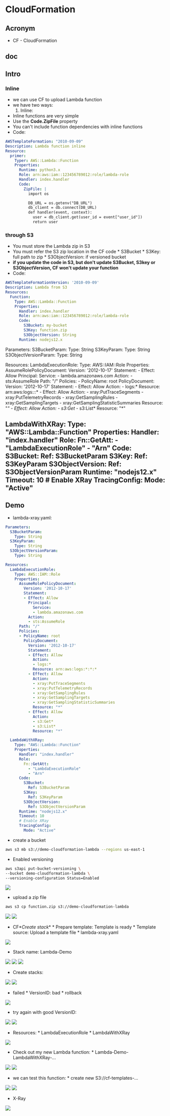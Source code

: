 # CloudFormation

## Acronym
* CF - CloudFormation

## doc

## Intro 
### Inline
* we can use CF to upload Lambda function
* we have two ways:
    1) Inline:
* Inline functions are very simple
* Use the **Code.ZipFile** property
* You can't include function dependencies with inline functions
* Code:
````yaml
AWSTemplateFormation: "2010-09-09"
Description: Lambda function inline
Resource:
  primer:
    Typer: AWS::Lambda::Function
    Properties:
      Runtime: python3.x
      Role: arn:aws:iam::123456789012:role/lambda-role
      Handler: index.handler
      Code:
        ZipFile: |
          import os

          DB_URL = os.getenv("DB_URL")
          db_client = db.connect(DB_URL)
          def handler(event, context):
            user = db_client.get(user_id = event["user_id"])
            return user
````

### through S3
* You must store the Lambda zip in S3
* You must refer the S3 zip location in the CF code
        * S3Bucket
        * S3Key: full path to zip
        * S3ObjectVersion: if versioned bucket
* **if you update the code in S3, but don't update S3Bucket, S3key or S3ObjectVersion, CF won't update your function**
* Code:
````yaml
AWSTemplateFormationVersion: '2010-09-09'
Description: Lambda from S3
Resources:
  Function:
    Type: AWS::Lambda::Function
    Properties:
      Handler: index.handler
      Role: arn:aws:iam::123456789012:role/lambda-role
      Code:
        S3Bucket: my-bucket
        S3Key: function.zip
        S3ObjectVersion: String
      Runtime: nodejs12.x
````
Parameters:
  S3BucketParam:
    Type: String
  S3KeyParam:
    Type: String
  S3ObjectVersionParam:
    Type: String

Resources:
  LambdaExecutionRole:
    Type: AWS::IAM::Role
    Properties:
      AssumeRolePolicyDocument:
        Version: '2012-10-17'
        Statement:
        - Effect: Allow
          Principal:
            Service:
            - lambda.amazonaws.com
          Action:
          - sts:AssumeRole
      Path: "/"
      Policies:
      - PolicyName: root
        PolicyDocument:
          Version: '2012-10-17'
          Statement:
          - Effect: Allow
            Action:
            - logs:*
            Resource: arn:aws:logs:*:*:*
          - Effect: Allow
            Action:
            - xray:PutTraceSegments
            - xray:PutTelemetryRecords
            - xray:GetSamplingRules
            - xray:GetSamplingTargets
            - xray:GetSamplingStatisticSummaries
            Resource: "*"
          - Effect: Allow
            Action: 
            - s3:Get*
            - s3:List*
            Resource: "*"

  LambdaWithXRay: 
    Type: "AWS::Lambda::Function"
    Properties: 
      Handler: "index.handler"
      Role: 
        Fn::GetAtt: 
          - "LambdaExecutionRole"
          - "Arn"
      Code: 
        S3Bucket: 
          Ref: S3BucketParam
        S3Key: 
          Ref: S3KeyParam
        S3ObjectVersion:
          Ref: S3ObjectVersionParam
      Runtime: "nodejs12.x"
      Timeout: 10
      # Enable XRay
      TracingConfig:
        Mode: "Active"
---

## Demo
* lambda-xray.yaml:
````yml
Parameters:
  S3BucketParam:
    Type: String
  S3KeyParam:
    Type: String
  S3ObjectVersionParam:
    Type: String

Resources:
  LambdaExecutionRole:
    Type: AWS::IAM::Role
    Properties:
      AssumeRolePolicyDocument:
        Version: '2012-10-17'
        Statement:
        - Effect: Allow
          Principal:
            Service:
            - lambda.amazonaws.com
          Action:
          - sts:AssumeRole
      Path: "/"
      Policies:
      - PolicyName: root
        PolicyDocument:
          Version: '2012-10-17'
          Statement:
          - Effect: Allow
            Action:
            - logs:*
            Resource: arn:aws:logs:*:*:*
          - Effect: Allow
            Action:
            - xray:PutTraceSegments
            - xray:PutTelemetryRecords
            - xray:GetSamplingRules
            - xray:GetSamplingTargets
            - xray:GetSamplingStatisticSummaries
            Resource: "*"
          - Effect: Allow
            Action: 
            - s3:Get*
            - s3:List*
            Resource: "*"

  LambdaWithXRay: 
    Type: "AWS::Lambda::Function"
    Properties: 
      Handler: "index.handler"
      Role: 
        Fn::GetAtt: 
          - "LambdaExecutionRole"
          - "Arn"
      Code: 
        S3Bucket: 
          Ref: S3BucketParam
        S3Key: 
          Ref: S3KeyParam
        S3ObjectVersion:
          Ref: S3ObjectVersionParam
      Runtime: "nodejs12.x"
      Timeout: 10
      # Enable XRay
      TracingConfig:
        Mode: "Active"
````

* create a bucket
````bash
aws s3 mb s3://demo-cloudformation-lambda --regions us-east-1
````

* Enabled versioning
````bash
aws s3api put-bucket-versioning \
--bucket demo-cloudformation-lambda \
--versioning-configuration Status=Enabled
````

[<img src="https://i.imgur.com/iPLF1VN.png">](https://i.imgur.com/iPLF1VN.png)

* upload a zip file
````bash
aws s3 cp function.zip s3://demo-cloudformation-lambda
````

[<img src="https://i.imgur.com/FkeM8Nr.png">](https://i.imgur.com/FkeM8Nr.png)
[<img src="https://i.imgur.com/TS3Ipcm.png">](https://i.imgur.com/TS3Ipcm.png)

* CF\**Create stack**
        * Prepare template: Template is ready
        * Template source: Upload a template file
            * lambda-xray.yaml
            
[<img src="https://i.imgur.com/jgm8wD5.png">](https://i.imgur.com/jgm8wD5.png)

* Stack name: Lambda-Demo

[<img src="https://i.imgur.com/zX90xAZ.png">](https://i.imgur.com/zX90xAZ.png)
[<img src="https://i.imgur.com/IoQqMyH.png">](https://i.imgur.com/IoQqMyH.png)
[<img src="https://i.imgur.com/OWe6eTj.png">](https://i.imgur.com/OWe6eTj.png)

* Create stacks:

[<img src="https://i.imgur.com/xsFYj0r.png">](https://i.imgur.com/xsFYj0r.png)
[<img src="https://i.imgur.com/CYLCWPV.png">](https://i.imgur.com/CYLCWPV.png)

* failed
        * VersionID: bad
        * rollback
        
[<img src="https://i.imgur.com/wzxps9g.png">](https://i.imgur.com/wzxps9g.png)

* try again with good VersionID:

[<img src="https://i.imgur.com/75hb1IT.png">](https://i.imgur.com/75hb1IT.png)
[<img src="https://i.imgur.com/OCIt5Ey.png">](https://i.imgur.com/OCIt5Ey.png)

* Resources:
        * LambdaExecutionRole
        * LambdaWithXRay
        
[<img src="https://i.imgur.com/mpjFJRm.png">](https://i.imgur.com/mpjFJRm.png)

* Check out my new Lambda function:
        * Lambda-Demo-LambdaWithXRay-...

[<img src="https://i.imgur.com/EdEktDH.png">](https://i.imgur.com/EdEktDH.png)
[<img src="https://i.imgur.com/fHxwF4r.png">](https://i.imgur.com/fHxwF4r.png)

* we can test this function:
        * create new S3://cf-templates-...
        
[<img src="https://i.imgur.com/qxdHxjk.png">](https://i.imgur.com/qxdHxjk.png)
[<img src="https://i.imgur.com/KkiRS9Q.png">](https://i.imgur.com/KkiRS9Q.png)

* X-Ray

[<img src="https://i.imgur.com/P4UhXCt.png">](https://i.imgur.com/P4UhXCt.png)
